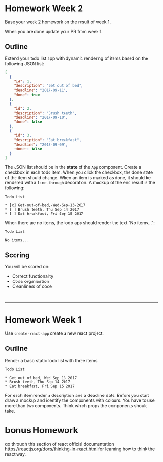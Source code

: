 # Homework Week 2

Base your week 2 homework on the result of week 1.

When you are done update your PR from week 1.

## Outline

Extend your todo list app with dynamic rendering of items based on the following JSON list:

```json
[
  {
    "id": 1,
    "description": "Get out of bed",
    "deadline": "2017-09-11",
    "done": true
  },
  {
    "id": 2,
    "description": "Brush teeth",
    "deadline": "2017-09-10",
    "done": false
  },
  {
    "id": 3,
    "description": "Eat breakfast",
    "deadline": "2017-09-09",
    "done": false
  }
]
```

The JSON list should be in the **state** of the `App` component. Create a checkbox in each todo item. When you click the checkbox, the done state of the item should change. When an item is marked as done, it should be rendered with a `line-through` decoration. A mockup of the end result is the following:

```
Todo List

* [x] Get-out-of-bed,-Wed-Sep-13-2017
* [ ] Brush teeth, Thu Sep 14 2017
* [ ] Eat breakfast, Fri Sep 15 2017
```

When there are no items, the todo app should render the text "No items...":

```
Todo List

No items...
```

## Scoring

You will be scored on:

- Correct functionality
- Code organisation
- Cleanliness of code

<br/>

------

# Homework Week 1

Use `create-react-app` create a new react project.

## Outline

Render a basic static todo list with three items:

```
Todo List

* Get out of bed, Wed Sep 13 2017
* Brush teeth, Thu Sep 14 2017
* Eat breakfast, Fri Sep 15 2017
```

For each item render a description and a deadline date. Before you start draw a mockup and identify the components with colours. You have to use more than two components. Think which props the components should take.

# bonus Homework
go through this section of react official documentation https://reactjs.org/docs/thinking-in-react.html for learning how to think the react way.


